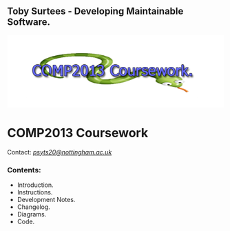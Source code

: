 

## Toby Surtees - Developing Maintainable Software.
![COMP2013 Cousework Snake Logo](assets/comp2013snakeLogo.png)
# COMP2013 Coursework
Contact: *psyts20@nottingham.ac.uk*
### Contents:
 - Introduction.
 - Instructions.
 - Development Notes.
 - Changelog.
 - Diagrams.
 - Code.


